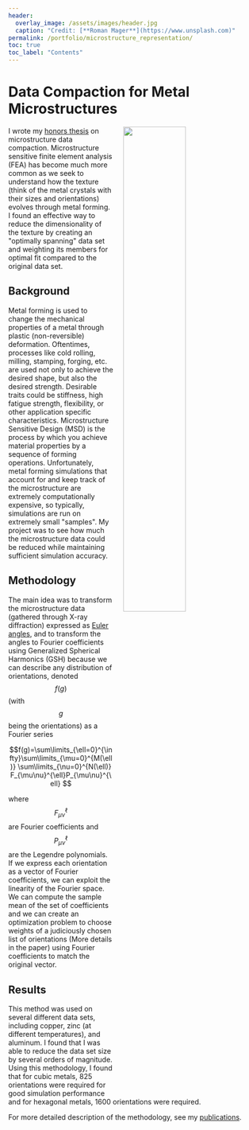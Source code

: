 ```yaml
---
header:
  overlay_image: /assets/images/header.jpg
  caption: "Credit: [**Roman Mager**](https://www.unsplash.com)"
permalink: /portfolio/microstructure_representation/
toc: true
toc_label: "Contents"
---
```


# Data Compaction for Metal Microstructures

<img src="{{ site.url }}/assets/images/CrystalGrain.jpg" width="50%" hspace="20" align="right">

I wrote my [honors thesis][1] on microstructure data compaction. Microstructure sensitive finite element analysis (FEA) has become much more common as we seek to understand how the texture (think of the metal crystals with their sizes and orientations) evolves through metal forming. I found an effective way to reduce the dimensionality of the texture by creating an "optimally spanning" data set and weighting its members for optimal fit compared to the original data set.

## Background

Metal forming is used to change the mechanical properties of a metal through plastic (non-reversible) deformation. Oftentimes, processes like cold rolling, milling, stamping, forging, etc. are used not only to achieve the desired shape, but also the desired strength. Desirable traits could be stiffness, high fatigue strength, flexibility, or other application specific characteristics. Microstructure Sensitive Design (MSD) is the process by which you achieve material properties by a sequence of forming operations. Unfortunately, metal forming simulations that account for and keep track of the microstructure are extremely computationally expensive, so typically, simulations are run on extremely small "samples". My project was to see how much the microstructure data could be reduced while maintaining sufficient simulation accuracy.

## Methodology

The main idea was to transform the microstructure data (gathered through X-ray diffraction) expressed as [Euler angles][2], and to transform the angles to Fourier coefficients using Generalized Spherical Harmonics (GSH) because we can describe any distribution of orientations, denoted $$f(g)$$ (with $$g$$ being the orientations) as a Fourier series

$$f(g)=\sum\limits_{\ell=0}^{\infty}\sum\limits_{\mu=0}^{M(\ell)} \sum\limits_{\nu=0}^{N(\ell)} F_{\mu\nu}^{\ell}P_{\mu\nu}^{\ell} $$

where $$F_{\mu\nu}^{\ell}$$ are Fourier coefficients and $$P_{\mu\nu}^{\ell}$$ are the Legendre polynomials. If we express each orientation as a vector of Fourier coefficients, we can exploit the linearity of the Fourier space. We can compute the sample mean of the set of coefficients and we can create an optimization problem to choose weights of a judiciously chosen list of orientations (More details in the paper) using Fourier coefficients to match the original vector.

## Results

This method was used on several different data sets, including copper, zinc (at different temperatures), and aluminum. I found that I was able to reduce the data set size by several orders of magnitude. Using this methodology, I found that for cubic metals, 825 orientations were required for good simulation performance and for hexagonal metals, 1600 orientations were required.

For more detailed description of the methodology, see my [publications](/publications/).

[1]: /assets/docs/senior_final_report.pdf

[2]: https://en.wikipedia.org/wiki/Euler_angles
